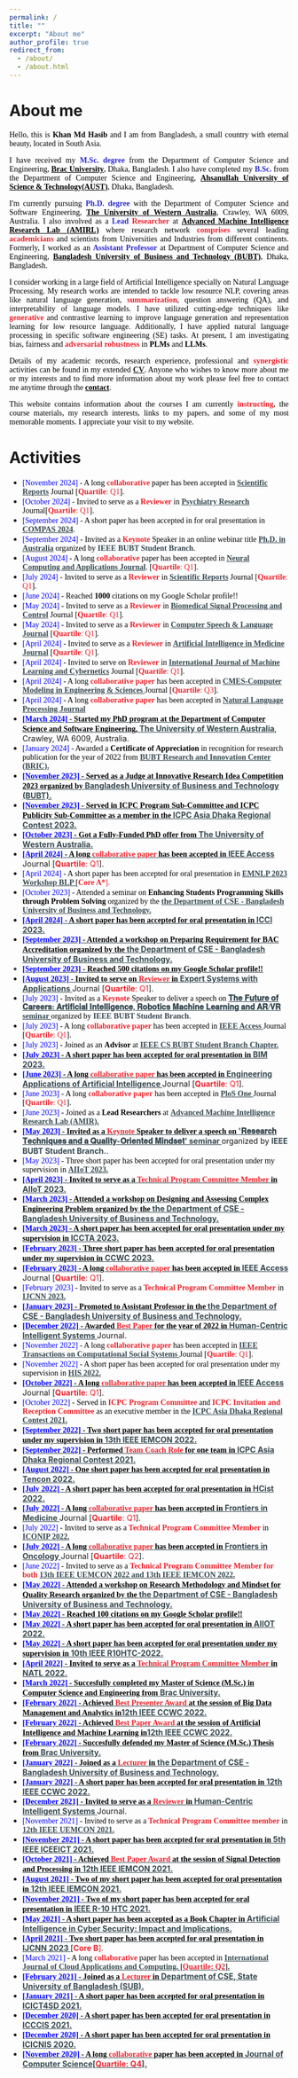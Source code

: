 ```yaml
---
permalink: /
title: ""
excerpt: "About me"
author_profile: true
redirect_from: 
  - /about/
  - /about.html
---
```


# About me
<p style="text-align:justify; color:black; font-family:Georgia"> Hello, this is <b>Khan Md Hasib</b> and I am from Bangladesh, a small country with eternal beauty, located in South Asia.</p>

<p style="text-align:justify; color:black; font-family:Georgia">I have received my <span style="color:#2a2ad3;font-weight:bold">M.Sc. degree</span> from the Department of Computer Science and Engineering, <b><a href="https://www.aust.edu/" target="_blank" style="color:black;">Brac University</a></b>, Dhaka, Bangladesh. I also have completed my <span style="color:#2a2ad3;font-weight:bold">B.Sc.</span> from the Department of Computer Science and Engineering, <b><a href="https://www.aust.edu/" target="_blank" style="color:black;">Ahsanullah University of Science & Technology(AUST)</a></b>, Dhaka, Bangladesh.</p>

<p style="text-align:justify; color:black; font-family:Georgia">I'm currently pursuing <span style="color:#2a2ad3;font-weight:bold">Ph.D. degree</span> with the Department of Computer Science and Software Engineering, <b><a href="https://www.uwa.edu.au/" target="_blank" style="color:black;">The University of Western Australia</a></b>, Crawley, WA 6009, Australia. I also involved as a <span style="color:#2a2ad3;font-weight:bold">Lead</span>  <span style="color:#ec212a;font-weight:bold">Researcher</span> at <b><a href="https://amirl.org/" target="_blank" style="color:black;">Advanced Machine Intelligence Research Lab (AMIRL)</a></b> where research network <span style="color:#ec212a;font-weight:bold">comprises</span> several leading <span style="color:#ec212a;font-weight:bold">academicians</span> and scientists from Universities and Industries from different continents. Formerly, I worked as an <span style="color:#2a2ad3;font-weight:bold">Assistant Professor</span> at Department of Computer Science and Engineering, <b><a href="https://www.bubt.edu.bd" target="_blank" style="color:black;">Bangladesh University of Business and Technology (BUBT)</a></b>, Dhaka, Bangladesh.</p>

<p style="text-align:justify; color:black; font-family:Georgia">I consider working in a large field of Artificial Intelligence specially on Natural Language Processing. My research works are intended to tackle low resource NLP, covering areas like natural language generation, <span style="color:#ec212a;font-weight:bold">summarization</span>, question answering (QA), and interpretability of language models. I have utilized cutting-edge techniques like <span style="color:#ec212a;font-weight:bold">generative</span> and contrastive learning to improve language generation and representation learning for low resource language. Additionally, I have applied natural language processing in specific software engineering (SE) tasks. At present, I am investigating bias, fairness and <span style="color:#ec212a;font-weight:bold">adversarial robustness</span> in <b>PLMs</b> and <b>LLMs</b>.</p>

<p style="text-align:justify; color:black; font-family:Georgia">Details of my academic records, research experience, professional and <span style="color:#ec212a;font-weight:bold">synergistic</span> activities can be found in my extended <b><a href="../resume" target="_blank">CV</a></b>. Anyone who wishes to know more about me or my interests and to find more information about my work please feel free to contact me anytime through the <b><a href="../contact" target="_blank" style="color:black;">contact</a></b>.</p>

<p style="text-align:justify; color:black; font-family:Georgia">This website contains information about the courses I am currently <span style="color:#ec212a;font-weight:bold">instructing</span>, the course materials, my research interests, links to my papers, and some of my most memorable moments. I appreciate your visit to my website.</p>


# Activities
* <span style="font-family:Georgia; color:black"><span style="color:Blue">[November 2024]</span> - A long <span style="color:#ec212a;font-weight:bold">collaborative</span> paper has been accepted in <a href="https://www.nature.com/srep/" target="_blank" style="color:#364850;font-weight:bold">Scientific Reports</a> Journal [<span style="color:#ec212a"><b>Quartile</b>: Q1</span>].</span>
* <span style="font-family:Georgia; color:black"><span style="color:Blue">[October 2024]</span> - Invited to serve as a <span style="color:#ec212a;font-weight:bold">Reviewer</span> in <a href="https://www.sciencedirect.com/journal/psychiatry-research" target="_blank" style="color:#364850;font-weight:bold">Psychiatry Research</a> Journal[<span style="color:#ec212a"><b>Quartile</b>: Q1</span>].</span>
* <span style="font-family:Georgia; color:black"><span style="color:Blue">[September 2024]</span> - A short paper has been accepted in for oral presentation in <a href="https://www.compasconf.org/" target="_blank" style="color:#364850;font-weight:bold">COMPAS 2024</a>.
* <span style="font-family:Georgia; color:black"><span style="color:Blue">[September 2024]</span> - Invited as a <span style="color:#ec212a;font-weight:bold">Keynote</span> Speaker in an online webinar title <a href="https://www.facebook.com/events/1041764287735375/?ref=newsfeed" target="_blank" style="color:#364850;font-weight:bold">Ph.D. in Australia</a> organized by <span style="color:#364850;font-weight:bold">IEEE BUBT Student Branch</span>.</span>
* <span style="font-family:Georgia; color:black"><span style="color:Blue">[August 2024]</span> - A long <span style="color:#ec212a;font-weight:bold">collaborative</span> paper has been accepted in <a href="https://link.springer.com/journal/521" target="_blank" style="color:#364850;font-weight:bold">Neural Computing and Applications Journal</a>. [<span style="color:#ec212a"><b>Quartile</b>: Q1</span>].</span>
* <span style="font-family:Georgia; color:black"><span style="color:Blue">[July 2024]</span> - Invited to serve as a <span style="color:#ec212a;font-weight:bold">Reviewer</span> in <a href="https://www.nature.com/srep/" target="_blank" style="color:#364850;font-weight:bold">Scientific Reports</a> Journal [<span style="color:#ec212a"><b>Quartile</b>: Q1</span>].</span>
* <span style="font-family:Georgia; color:black"><span style="color:Blue">[June 2024]</span> - Reached <b>1000</b> citations on my Google Scholar profile!!
* <span style="font-family:Georgia; color:black"><span style="color:Blue">[May 2024]</span> - Invited to serve as a <span style="color:#ec212a;font-weight:bold">Reviewer</span> in <a href="https://www.sciencedirect.com/journal/biomedical-signal-processing-and-control" target="_blank" style="color:#364850;font-weight:bold">Biomedical Signal Processing and Control</a> Journal [<span style="color:#ec212a"><b>Quartile</b>: Q1</span>].</span>
* <span style="font-family:Georgia; color:black"><span style="color:Blue">[May 2024]</span> - Invited to serve as a <span style="color:#ec212a;font-weight:bold">Reviewer</span> in <a href="https://www.sciencedirect.com/journal/computer-speech-and-language" target="_blank" style="color:#364850;font-weight:bold">Computer Speech & Language Journal</a> [<span style="color:#ec212a"><b>Quartile</b>: Q1</span>].</span>
* <span style="font-family:Georgia; color:black"><span style="color:Blue">[April 2024]</span> - Invited to serve as a <span style="color:#ec212a;font-weight:bold">Reviewer</span> in <a href="https://www.sciencedirect.com/journal/artificial-intelligence-in-medicine" target="_blank" style="color:#364850;font-weight:bold">Artificial Intelligence in Medicine Journal</a> [<span style="color:#ec212a"><b>Quartile</b>: Q1</span>].</span>
* <span style="font-family:Georgia; color:black"><span style="color:Blue">[April 2024]</span> - Invited to serve on <span style="color:#ec212a;font-weight:bold">Reviewer</span> in <a href="https://www.scimagojr.com/journalsearch.php?q=19700177336&tip=sid&clean=0" target="_blank" style="color:#364850;font-weight:bold">International Journal of Machine Learning and Cybernetics</a> Journal [<span style="color:#ec212a"><b>Quartile</b>: Q1</span>].</span>
* <span style="font-family:Georgia; color:black"><span style="color:Blue">[April 2024]</span> - A long <span style="color:#ec212a;font-weight:bold">collaborative paper</span> has been accepted in <a href="https://www.techscience.com/journal/CMES" target="_blank" style="color:#364850;font-weight:bold">CMES-Computer Modeling in Engineering & Sciences </a> Journal [<span style="color:#ec212a"><b>Quartile</b>: Q3</span>].</span>
* <span style="font-family:Georgia; color:black"><span style="color:Blue">[April 2024]</span> - A long <span style="color:#ec212a;font-weight:bold">collaborative paper</span> has been accepted in <a href="https://www.sciencedirect.com/journal/natural-language-processing-journal" target="_blank" style="color:#364850;font-weight:bold">Natural Language Processing Journal
* <span style="font-family:Georgia; color:black"><span style="color:Blue">[March 2024]</span> - Started my <b>PhD program</b> at the Department of Computer Science and Software Engineering, <a href="https://www.uwa.edu.au/" target="_blank" style="color:#364850;font-weight:bold">The University of Western Australia</a>, Crawley, WA 6009, Australia.
* <span style="font-family:Georgia; color:black"><span style="color:Blue">[January 2024]</span> - Awarded a <b>Certificate of Appreciation </b> in recognition for research publication for the year of 2022 from <a href="https://www.bubt.edu.bd/Home/page_details/BUBT_Research_Centre_BRC_" target="_blank" style="color:#364850;font-weight:bold"> BUBT Research and Innovation Center (BRIC).
* <span style="font-family:Georgia; color:black"><span style="color:Blue">[November 2023]</span> - Served as a Judge at <b> Innovative Research Idea Competition 2023 </b> organized by <a href="https://bubt.edu.bd/" target="_blank" style="color:#364850;font-weight:bold"> Bangladesh University of Business and Technology (BUBT).
* <span style="font-family:Georgia; color:black"><span style="color:Blue">[November 2023]</span> - Served in <b>  ICPC Program Sub-Committee </b> and <b> ICPC Publicity Sub-Committee </b> as a member in the <a href="https://icpc.bubt.edu.bd/" target="_blank" style="color:#364850;font-weight:bold"> ICPC Asia Dhaka Regional Contest 2023.
* <span style="font-family:Georgia; color:black"><span style="color:Blue">[October 2023]</span> - Got a <b> Fully-Funded PhD</b> offer from <a href="https://www.uwa.edu.au/" target="_blank" style="color:#364850;font-weight:bold"> The University of Western Australia.
* <span style="font-family:Georgia; color:black"><span style="color:Blue">[April 2024]</span> - A long <span style="color:#ec212a;font-weight:bold">collaborative paper</span> has been accepted in <a href="https://ieeeaccess.ieee.org/" target="_blank" style="color:#364850;font-weight:bold">IEEE Access </a> Journal [<span style="color:#ec212a"><b>Quartile</b>: Q1</span>].</span>
* <span style="font-family:Georgia; color:black"><span style="color:Blue">[April 2024]</span> - A short paper has been accepted for oral presentation in <a href="https://2023.emnlp.org/" target="_blank" style="color:#364850;font-weight:bold">EMNLP 2023 Workshop BLP </a> [<span style="color:#ec212a"><b>Core A*</b>].</span>
* <span style="font-family:Georgia; color:black"><span style="color:Blue">[October 2023]</span> - Attended a seminar on <b>  Enhancing Students Programming Skills through Problem Solving </b> organized by the <a href="https://cse.bubt.edu.bd/" target="_blank" style="color:#364850;font-weight:bold"> the Department of CSE - Bangladesh University of Business and Technology.
* <span style="font-family:Georgia; color:black"><span style="color:Blue">[April 2024]</span> - A short paper has been accepted for oral presentation in <a href="https://scrs.in/conference/icci2023" target="_blank" style="color:#364850;font-weight:bold">ICCI 2023.
* <span style="font-family:Georgia; color:black"><span style="color:Blue">[September 2023]</span> - Attended a workshop on <b>  Preparing Requirement for BAC Accreditation </b> organized by the <a href="https://cse.bubt.edu.bd/" target="_blank" style="color:#364850;font-weight:bold"> the Department of CSE - Bangladesh University of Business and Technology.
* <span style="font-family:Georgia; color:black"><span style="color:Blue">[September 2023]</span> - Reached <b>500</b> citations on my Google Scholar profile!!
* <span style="font-family:Georgia; color:black"><span style="color:Blue">[August 2023]</span> - Invited to serve on <span style="color:#ec212a;font-weight:bold">Reviewer</span> in <a href="https://www.sciencedirect.com/journal/expert-systems-with-applications" target="_blank" style="color:#364850;font-weight:bold"> Expert Systems with Applications </a> Journal [<span style="color:#ec212a"><b>Quartile</b>: Q1</span>].</span>
* <span style="font-family:Georgia; color:black"><span style="color:Blue">[July 2023]</span> - Invited as a <span style="color:#ec212a;font-weight:bold">Keynote</span> Speaker to deliver a speech on <a href="https://www.facebook.com/watch/live/?ref=search&v=1929346674130769" target="_blank" style="color:#364850;font-weight:bold">𝐓𝐡𝐞 𝐅𝐮𝐭𝐮𝐫𝐞 𝐨𝐟 𝐂𝐚𝐫𝐞𝐞𝐫𝐬: 𝐀𝐫𝐭𝐢𝐟𝐢𝐜𝐢𝐚𝐥 𝐈𝐧𝐭𝐞𝐥𝐥𝐢𝐠𝐞𝐧𝐜𝐞, 𝐑𝐨𝐛𝐨𝐭𝐢𝐜𝐬 𝐌𝐚𝐜𝐡𝐢𝐧𝐞 𝐋𝐞𝐚𝐫𝐧𝐢𝐧𝐠 𝐚𝐧𝐝 𝐀𝐑/𝐕𝐑 seminar </a> organized by <span style="color:#364850;font-weight:bold">IEEE BUBT Student Branch</span>.</span>
* <span style="font-family:Georgia; color:black"><span style="color:Blue">[July 2023]</span> - A long <span style="color:#ec212a;font-weight:bold">collaborative paper</span> has been accepted in <a href="https://ieeeaccess.ieee.org/" target="_blank" style="color:#364850;font-weight:bold">IEEE Access </a> Journal [<span style="color:#ec212a"><b>Quartile</b>: Q1</span>].</span>
* <span style="font-family:Georgia; color:black"><span style="color:Blue">[July 2023]</span> - Joined as an <b>  Advisor </b> at <a href="https://www.linkedin.com/company/ieeebubtcs/" target="_blank" style="color:#364850;font-weight:bold"> IEEE CS BUBT Student Branch Chapter.
* <span style="font-family:Georgia; color:black"><span style="color:Blue">[July 2023]</span> - A short paper has been accepted for oral presentation in <a href="https://confbim.com/" target="_blank" style="color:#364850;font-weight:bold">BIM 2023.
* <span style="font-family:Georgia; color:black"><span style="color:Blue">[June 2023]</span> - A long <span style="color:#ec212a;font-weight:bold">collaborative paper</span> has been accepted in <a href="https://www.sciencedirect.com/journal/engineering-applications-of-artificial-intelligence" target="_blank" style="color:#364850;font-weight:bold"> Engineering Applications of Artificial Intelligence  </a> Journal [<span style="color:#ec212a"><b>Quartile</b>: Q1</span>].</span>
* <span style="font-family:Georgia; color:black"><span style="color:Blue">[June 2023]</span> - A long <span style="color:#ec212a;font-weight:bold">collaborative paper</span> has been accepted in <a href="https://journals.plos.org/plosone/" target="_blank" style="color:#364850;font-weight:bold">PloS One </a> Journal [<span style="color:#ec212a"><b>Quartile</b>: Q1</span>].</span>
* <span style="font-family:Georgia; color:black"><span style="color:Blue">[June 2023]</span> - Joined as a <b>  Lead Researchers </b> at <a href="https://www.amirl.org/" target="_blank" style="color:#364850;font-weight:bold"> Advanced Machine Intelligence Research Lab (AMIR).
* <span style="font-family:Georgia; color:black"><span style="color:Blue">[May 2023]</span> - Invited as a <span style="color:#ec212a;font-weight:bold">Keynote</span> Speaker to deliver a speech on <a href="https://www.facebook.com/watch/?ref=search&v=163467926375672&external_log_id=4ea1601c-27cf-4fc6-8977-2b173ad78cb5&q=%F0%9D%90%91%F0%9D%90%9E%F0%9D%90%AC%F0%9D%90%9E%F0%9D%90%9A%F0%9D%90%AB%F0%9D%90%9C%F0%9D%90%A1%20%F0%9D%90%93%F0%9D%90%9E%F0%9D%90%9C%F0%9D%90%A1%F0%9D%90%A7%F0%9D%90%A2%F0%9D%90%AA%F0%9D%90%AE%F0%9D%90%9E%F0%9D%90%AC%20%F0%9D%90%9A%F0%9D%90%A7%F0%9D%90%9D%20%F0%9D%90%9A%20%F0%9D%90%90%F0%9D%90%AE%F0%9D%90%9A%F0%9D%90%A5%F0%9D%90%A2%F0%9D%90%AD%F0%9D%90%B2-%F0%9D%90%8E%F0%9D%90%AB%F0%9D%90%A2%F0%9D%90%9E%F0%9D%90%A7%F0%9D%90%AD%F0%9D%90%9E%F0%9D%90%9D%20%F0%9D%90%8C%F0%9D%90%A2%F0%9D%90%A7%F0%9D%90%9D%F0%9D%90%AC%F0%9D%90%9E%F0%9D%90%AD%27%20seminar" target="_blank" style="color:#364850;font-weight:bold">'𝐑𝐞𝐬𝐞𝐚𝐫𝐜𝐡 𝐓𝐞𝐜𝐡𝐧𝐢𝐪𝐮𝐞𝐬 𝐚𝐧𝐝 𝐚 𝐐𝐮𝐚𝐥𝐢𝐭𝐲-𝐎𝐫𝐢𝐞𝐧𝐭𝐞𝐝 𝐌𝐢𝐧𝐝𝐬𝐞𝐭' seminar </a> organized by <span style="color:#364850;font-weight:bold">IEEE BUBT Student Branch.</span>.</span>
* <span style="font-family:Georgia; color:black"><span style="color:Blue">[May 2023]</span> - Three short paper has been accepted for oral presentation under my supervision in <a href="https://worldaiiotcongress.org/" target="_blank" style="color:#364850;font-weight:bold">AIIoT 2023.
* <span style="font-family:Georgia; color:black"><span style="color:Blue">[April 2023]</span> - Invited to serve as a  <span style="color:#ec212a;font-weight:bold">Technical Program Committee Member</span> in <a href="https://worldaiiotcongress.org/" target="_blank" style="color:#364850;font-weight:bold">AIIoT 2023.
* <span style="font-family:Georgia; color:black"><span style="color:Blue">[March 2023]</span> - Attended a workshop on <b> Designing and Assessing Complex Engineering Problem </b> organized by the <a href="https://cse.bubt.edu.bd/" target="_blank" style="color:#364850;font-weight:bold"> the Department of CSE - Bangladesh University of Business and Technology.
* <span style="font-family:Georgia; color:black"><span style="color:Blue">[March 2023]</span> - A short paper has been accepted for oral presentation under my supervision in <a href="https://www.iccta.net/index.html" target="_blank" style="color:#364850;font-weight:bold">ICCTA 2023.
* <span style="font-family:Georgia; color:black"><span style="color:Blue">[February 2023]</span> - Three short paper has been accepted for oral presentation under my supervision in <a href="https://ieee-ccwc.org/" target="_blank" style="color:#364850;font-weight:bold">CCWC 2023.
* <span style="font-family:Georgia; color:black"><span style="color:Blue">[February 2023]</span> - A long <span style="color:#ec212a;font-weight:bold">collaborative paper</span> has been accepted in <a href="https://ieeeaccess.ieee.org/" target="_blank" style="color:#364850;font-weight:bold">IEEE Access </a> Journal [<span style="color:#ec212a"><b>Quartile</b>: Q1</span>].</span>
* <span style="font-family:Georgia; color:black"><span style="color:Blue">[February 2023]</span> - Invited to serve as a  <span style="color:#ec212a;font-weight:bold">Technical Program Committee Member</span> in <a href="https://2025.ijcnn.org/" target="_blank" style="color:#364850;font-weight:bold">IJCNN 2023.
* <span style="font-family:Georgia; color:black"><span style="color:Blue">[January 2023]</span> - Promoted to <b> Assistant Professor </b> in the <a href="https://cse.bubt.edu.bd/" target="_blank" style="color:#364850;font-weight:bold"> the Department of CSE - Bangladesh University of Business and Technology.
* <span style="font-family:Georgia; color:black"><span style="color:Blue">[December 2022]</span> - Awarded  <span style="color:#ec212a;font-weight:bold">Best Paper</span> for the year of 2022 in <a href="https://worldaiiotcongress.org/" target="_blank" style="color:#364850;font-weight:bold">Human-Centric Intelligent Systems </a> Journal.
* <span style="font-family:Georgia; color:black"><span style="color:Blue">[November 2022]</span> - A long <span style="color:#ec212a;font-weight:bold">collaborative paper</span> has been accepted in <a href="https://ieeexplore.ieee.org/xpl/RecentIssue.jsp?punumber=6570650" target="_blank" style="color:#364850;font-weight:bold">IEEE Transactions on Computational Social Systems </a> Journal [<span style="color:#ec212a"><b>Quartile</b>: Q1</span>].</span>
* <span style="font-family:Georgia; color:black"><span style="color:Blue">[November 2022]</span> - A short paper has been accepted for oral presentation under my supervision in <a href="https://www.mirlabs.org/his22/" target="_blank" style="color:#364850;font-weight:bold">HIS 2022.
* <span style="font-family:Georgia; color:black"><span style="color:Blue">[October 2022]</span> - A long <span style="color:#ec212a;font-weight:bold">collaborative paper</span> has been accepted in <a href="https://ieeeaccess.ieee.org/" target="_blank" style="color:#364850;font-weight:bold">IEEE Access </a> Journal [<span style="color:#ec212a"><b>Quartile</b>: Q1</span>].</span>
* <span style="font-family:Georgia; color:black"><span style="color:Blue">[October 2022]</span> - Served in <span style="color:#ec212a;font-weight:bold">ICPC Program Committee</span> and  <span style="color:#ec212a;font-weight:bold">ICPC Invitation and Reception Committee</span> as an executive member in the <a href="https://icpc.bubt.edu.bd/" target="_blank" style="color:#364850;font-weight:bold"> ICPC Asia Dhaka Regional Contest 2021.
* <span style="font-family:Georgia; color:black"><span style="color:Blue">[September 2022]</span> - Two short paper has been accepted for oral presentation under my supervision in <a href="https://ieee-uemcon.org/" target="_blank" style="color:#364850;font-weight:bold">13th IEEE IEMCON 2022.
* <span style="font-family:Georgia; color:black"><span style="color:Blue">[September 2022]</span> - Performed <span style="color:#ec212a;font-weight:bold">Team Coach Role</span> for one team in <a href="https://icpc.bubt.edu.bd/" target="_blank" style="color:#364850;font-weight:bold"> ICPC Asia Dhaka Regional Contest 2021.
* <span style="font-family:Georgia; color:black"><span style="color:Blue">[August 2022]</span> - One short paper has been accepted for oral presentation in <a href="https://www.aconf.org/conf_182292/timetable.html" target="_blank" style="color:#364850;font-weight:bold">Tencon 2022.
* <span style="font-family:Georgia; color:black"><span style="color:Blue">[July 2022]</span> - A short paper has been accepted for oral presentation in <a href="https://hcist.scika.org/" target="_blank" style="color:#364850;font-weight:bold">HCist 2022.
* <span style="font-family:Georgia; color:black"><span style="color:Blue">[July 2022]</span> - A long <span style="color:#ec212a;font-weight:bold">collaborative paper</span> has been accepted in <a href="https://www.frontiersin.org/journals/medicine" target="_blank" style="color:#364850;font-weight:bold">Frontiers in Medicine </a> Journal [<span style="color:#ec212a"><b>Quartile</b>: Q1</span>].</span>
* <span style="font-family:Georgia; color:black"><span style="color:Blue">[July 2022]</span> - Invited to serve as a  <span style="color:#ec212a;font-weight:bold">Technical Program Committee Member</span> in <a href="https://www.apnns.org/ICONIP2022/" target="_blank" style="color:#364850;font-weight:bold">ICONIP 2022.
* <span style="font-family:Georgia; color:black"><span style="color:Blue">[July 2022]</span> - A long <span style="color:#ec212a;font-weight:bold">collaborative paper</span> has been accepted in <a href="https://www.frontiersin.org/journals/oncology#about" target="_blank" style="color:#364850;font-weight:bold">Frontiers in Oncology </a> Journal [<span style="color:#ec212a"><b>Quartile</b>: Q2</span>].</span>
* <span style="font-family:Georgia; color:black"><span style="color:Blue">[June 2022]</span> - Invited to serve as a  <span style="color:#ec212a;font-weight:bold">Technical Program Committee Member for both</span> <a href="https://ieee-iemcon.org/" target="_blank" style="color:#364850;font-weight:bold">13th IEEE UEMCON 2022 and <a href="https://ieee-iemcon.org/" target="_blank" style="color:#364850;font-weight:bold">13th IEEE IEMCON 2022.
* <span style="font-family:Georgia; color:black"><span style="color:Blue">[May 2022]</span> - Attended a workshop on <b> Research Methodology and Mindset for Quality Research </b> organized by the <a href="https://cse.bubt.edu.bd/" target="_blank" style="color:#364850;font-weight:bold"> the Department of CSE - Bangladesh University of Business and Technology.
* <span style="font-family:Georgia; color:black"><span style="color:Blue">[May 2022]</span> - Reached <b>100</b> citations on my Google Scholar profile!!
* <span style="font-family:Georgia; color:black"><span style="color:Blue">[May 2022]</span> - A short paper has been accepted for oral presentation in <a href="https://worldaiiotcongress.org/" target="_blank" style="color:#364850;font-weight:bold">AIIOT 2022.
* <span style="font-family:Georgia; color:black"><span style="color:Blue">[May 2022]</span> - A short paper has been accepted for oral presentation under my supervision in <a href="https://ieeemy.org/htc2024/" target="_blank" style="color:#364850;font-weight:bold">10th IEEE R10HTC-2022.
* <span style="font-family:Georgia; color:black"><span style="color:Blue">[April 2022]</span> - Invited to serve as a  <span style="color:#ec212a;font-weight:bold">Technical Program Committee Member</span> in <a href="https://csea2024.org/natl/index" target="_blank" style="color:#364850;font-weight:bold">NATL 2022.
* <span style="font-family:Georgia; color:black"><span style="color:Blue">[March 2022]</span> - Succesfully completed my <b> Master of Science (M.Sc.)</b> in Computer Science and Engineering from <a href="https://www.bracu.ac.bd/" target="_blank" style="color:#364850;font-weight:bold"> Brac University.
* <span style="font-family:Georgia; color:black"><span style="color:Blue">[February 2022]</span> - Achieved  <span style="color:#ec212a;font-weight:bold">Best Presenter Award</span> at the session of Big Data Management and Analytics in<a href="https://ieee-ccwc.org/" target="_blank" style="color:#364850;font-weight:bold">12th IEEE CCWC  2022.
* <span style="font-family:Georgia; color:black"><span style="color:Blue">[February 2022]</span> - Achieved  <span style="color:#ec212a;font-weight:bold">Best Paper Award</span> at the session of Artificial Intelligence and Machine Learning in<a href="https://ieee-ccwc.org/" target="_blank" style="color:#364850;font-weight:bold">12th IEEE CCWC  2022.
* <span style="font-family:Georgia; color:black"><span style="color:Blue">[February 2022]</span> - Succesfully defended my <b> Master of Science (M.Sc.)</b> Thesis from <a href="https://www.bracu.ac.bd/" target="_blank" style="color:#364850;font-weight:bold"> Brac University.
* <span style="font-family:Georgia; color:black"><span style="color:Blue">[January 2022]</span> - Joined as a  <span style="color:#ec212a;font-weight:bold">Lecturer</span> in <a href="https://cse.bubt.edu.bd/" target="_blank" style="color:#364850;font-weight:bold"> the Department of CSE - Bangladesh University of Business and Technology.
* <span style="font-family:Georgia; color:black"><span style="color:Blue">[January 2022]</span> - A short paper has been accepted for oral presentation in <a href="https://ieee-ccwc.org/" target="_blank" style="color:#364850;font-weight:bold">12th IEEE CCWC  2022.
* <span style="font-family:Georgia; color:black"><span style="color:Blue">[December 2021]</span> - Invited to serve as a  <span style="color:#ec212a;font-weight:bold">Reviewer</span> in <a href="https://www.atlantis-press.com/journals/HCIS" target="_blank" style="color:#364850;font-weight:bold"> Human-Centric Intelligent Systems </a> Journal.
* <span style="font-family:Georgia; color:black"><span style="color:Blue">[November 2021]</span> - Invited to serve as a  <span style="color:#ec212a;font-weight:bold">Technical Program Committee member</span> in <a href="https://ieee-uemcon.org/" target="_blank" style="color:#364850;font-weight:bold"> 12th IEEE UEMCON 2021. 
* <span style="font-family:Georgia; color:black"><span style="color:Blue">[November 2021]</span> - A short paper has been accepted for oral presentation in <a href="https://iceeict.mist.ac.bd/" target="_blank" style="color:#364850;font-weight:bold"> 5th IEEE ICEEICT 2021.
* <span style="font-family:Georgia; color:black"><span style="color:Blue">[October 2021]</span> - Achieved  <span style="color:#ec212a;font-weight:bold">Best Paper Award</span> at the session of Signal Detection and Processing in<a href="https://ieee-iemcon.org/" target="_blank" style="color:#364850;font-weight:bold"> 12th IEEE IEMCON 2021.
* <span style="font-family:Georgia; color:black"><span style="color:Blue">[August 2021]</span> - Two of my short paper has been accepted for oral presentation in <a href="https://ieee-iemcon.org/" target="_blank" style="color:#364850;font-weight:bold"> 12th IEEE IEMCON 2021.
* <span style="font-family:Georgia; color:black"><span style="color:Blue">[November 2021]</span> - Two of my short paper has been accepted for oral presentation in <a href="https://attend.ieee.org/r10htc-2021/" target="_blank" style="color:#364850;font-weight:bold"> IEEE R-10 HTC 2021. 
* <span style="font-family:Georgia; color:black"><span style="color:Blue">[May 2021]</span> - A short paper has been accepted as a Book Chapter in <a href="https://link.springer.com/book/10.1007/978-3-030-88040-8" target="_blank" style="color:#364850;font-weight:bold">Artificial Intelligence in Cyber Security: Impact and Implications.
* <span style="font-family:Georgia; color:black"><span style="color:Blue">[April 2021]</span> - Two short paper has been accepted for oral presentation in <a href="https://ieeexplore.ieee.org/xpl/conhome/9533266/proceeding" target="_blank" style="color:#364850;font-weight:bold">IJCNN 2023 </a> [<span style="color:#ec212a"><b>Core B</b>].</span>
* <span style="font-family:Georgia; color:black"><span style="color:Blue">[March 2021]</span> - A long <span style="color:#ec212a;font-weight:bold">collaborative</span> paper has been accepted in <a href="https://www.igi-global.com/journal/international-journal-cloud-applications-computing/41974" target="_blank" style="color:#364850;font-weight:bold">International Journal of Cloud Applications and Computing. [<span style="color:#ec212a"><b>Quartile</b>: Q2</span>].
* <span style="font-family:Georgia; color:black"><span style="color:Blue">[February 2021]</span> - Joined as a  <span style="color:#ec212a;font-weight:bold">Lecturer</span> in <a href="https://www.sub.ac.bd/department/computer-science-and-engineering" target="_blank" style="color:#364850;font-weight:bold">  Department of CSE, State University of Bangladesh (SUB).
* <span style="font-family:Georgia; color:black"><span style="color:Blue">[January 2021]</span> - A short paper has been accepted for oral presentation in <a href="https://icict4sd.bup.edu.bd/" target="_blank" style="color:#364850;font-weight:bold">ICICT4SD 2021.
* <span style="font-family:Georgia; color:black"><span style="color:Blue">[December 2020]</span> - A short paper has been accepted for oral presentation in <a href="https://ieeexplore.ieee.org/xpl/conhome/9396788/proceeding" target="_blank" style="color:#364850;font-weight:bold">ICCCIS 2021. 
* <span style="font-family:Georgia; color:black"><span style="color:Blue">[December 2020]</span> - A short paper has been accepted for oral presentation in <a href="https://icicnis.com/" target="_blank" style="color:#364850;font-weight:bold">ICICNIS 2020. 
* <span style="font-family:Georgia; color:black"><span style="color:Blue">[November 2020]</span> - A long <span style="color:#ec212a;font-weight:bold">collaborative</span> paper has been accepted in <a href="https://thescipub.com/jcs" target="_blank" style="color:#364850;font-weight:bold">Journal of Computer Science[<span style="color:#ec212a"><b>Quartile</b>: Q4</span>].</span>

